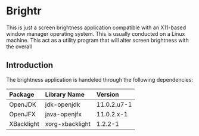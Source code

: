 # Brightr
This is just a screen brightness application compatible with an X11-based window manager operating system. This is usually conducted on a Linux machine. This act as a utility program that will alter screen brightness with the overall 
## Introduction
The brightness application is handeled through the following dependencies:

| Package     | Library Name    | Version     |
|:------------|:----------------|:------------|
| OpenJDK     | jdk-openjdk     | 11.0.2.u7-1 |
| OpenJFX     | java-openjfx    | 11.0.2.x-1  |
| XBacklight  | xorg-xbacklight | 1.2.2-1     |
